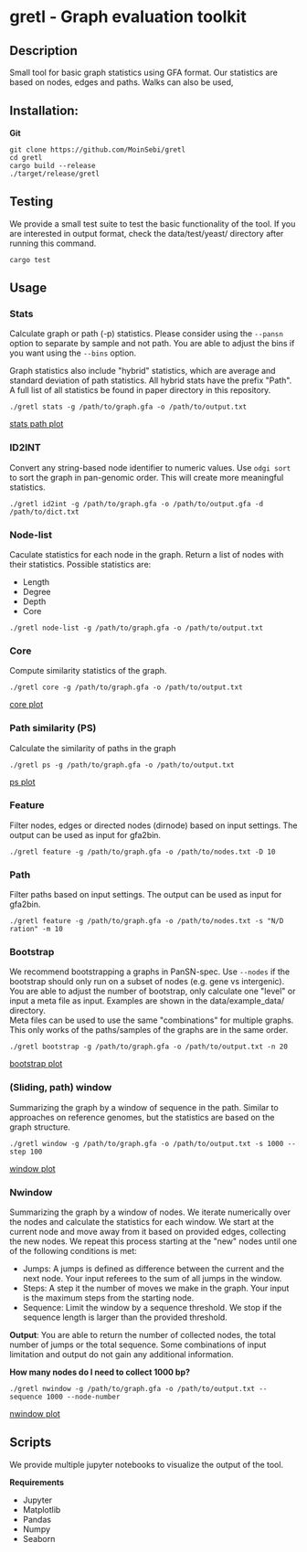 # gretl - Graph evaluation toolkit
## Description 
Small tool for basic graph statistics using GFA format. Our statistics are based on nodes, edges and paths. Walks can also be used, 

## Installation: 

**Git**  
```
git clone https://github.com/MoinSebi/gretl  
cd gretl   
cargo build --release  
./target/release/gretl  
```
## Testing
We provide a small test suite to test the basic functionality of the tool. If you are interested in output format, check the data/test/yeast/ directory after running this command.

```
cargo test
```

## Usage
### Stats

Calculate graph or path (-p) statistics. Please consider using the ```--pansn``` option to separate by sample and not path. You are able to adjust the bins if you want using the ```--bins``` option.  

Graph statistics also include "hybrid" statistics, which are average and standard deviation of path statistics. All hybrid stats have the prefix "Path". A full list of all statistics be found in paper directory in this repository. 

```
./gretl stats -g /path/to/graph.gfa -o /path/to/output.txt
```
[stats path plot](scripts/plots/stats.path.scatter.pdf)


### ID2INT
Convert any string-based node identifier to numeric values. Use ```odgi sort``` to sort the graph in pan-genomic order. This will create more meaningful statistics.

```
./gretl id2int -g /path/to/graph.gfa -o /path/to/output.gfa -d /path/to/dict.txt
```


### Node-list
Caculate statistics for each node in the graph. Return a list of nodes with their statistics. 
Possible statistics are: 
- Length
- Degree
- Depth
- Core

```text
./gretl node-list -g /path/to/graph.gfa -o /path/to/output.txt
```

### Core
Compute similarity statistics of the graph. 

```
./gretl core -g /path/to/graph.gfa -o /path/to/output.txt
```
[core plot](scripts/plots/pancore.pdf)


### Path similarity (PS)

Calculate the similarity of paths in the graph

```
./gretl ps -g /path/to/graph.gfa -o /path/to/output.txt
```

[ps plot](scripts/plots/ps.similarity_path.seq.pdf)






### Feature
Filter nodes, edges or directed nodes (dirnode) based on input settings. The output can be used as input for gfa2bin. 

```text
./gretl feature -g /path/to/graph.gfa -o /path/to/nodes.txt -D 10 
```
### Path
Filter paths based on input settings. The output can be used as input for gfa2bin.

```text
./gretl feature -g /path/to/graph.gfa -o /path/to/nodes.txt -s "N/D ration" -m 10
```

### Bootstrap

We recommend bootstrapping a graphs in PanSN-spec. Use ```--nodes``` if the bootstrap should only run on a subset of nodes (e.g. gene vs intergenic).  
You are able to adjust the number of bootstrap, only calculate one "level" or input a meta file as input. Examples are shown in the data/example_data/ directory.  
Meta files can be used to use the same "combinations" for multiple graphs. This only works of the paths/samples of the graphs are in the same order. 
```
./gretl bootstrap -g /path/to/graph.gfa -o /path/to/output.txt -n 20 
```
[bootstrap plot](scripts/plots/bootstrap.pdf)

### (Sliding, path) window
Summarizing the graph by a window of sequence in the path. Similar to approaches on reference genomes, but the statistics are based on the graph structure.


````
./gretl window -g /path/to/graph.gfa -o /path/to/output.txt -s 1000 --step 100
````
[window plot](scripts/plots/analysis.window.pdf)



### Nwindow
Summarizing the graph by a window of nodes. We iterate numerically over the nodes and calculate the statistics for each window. We start at the current node and move away from it based on provided edges, collecting the new nodes. We repeat this process starting at the "new" nodes until one of the following conditions is met:

- Jumps: A jumps is defined as difference between the current and the next node. Your input referees to the sum of all jumps in the window.
- Steps: A step it the number of moves we make in the graph. Your input is the maximum steps from the starting node. 
- Sequence: Limit the window by a sequence threshold. We stop if the sequence length is larger than the provided threshold. 

**Output**: You are able to return the number of collected nodes, the total number of jumps or the total sequence. Some combinations of input limitation and output do not gain any additional information. 


**How many nodes do I need to collect 1000 bp?**
```text
./gretl nwindow -g /path/to/graph.gfa -o /path/to/output.txt --sequence 1000 --node-number
```
[nwindow plot](scripts/plots/nwindow.node.pdf)





## Scripts 
We provide multiple jupyter notebooks to visualize the output of the tool. 

**Requirements**
- Jupyter
- Matplotlib
- Pandas
- Numpy
- Seaborn

